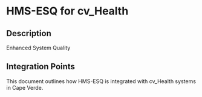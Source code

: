 # HMS-ESQ for cv_Health

## Description

Enhanced System Quality

## Integration Points

This document outlines how HMS-ESQ is integrated with cv_Health systems in Cape Verde.

